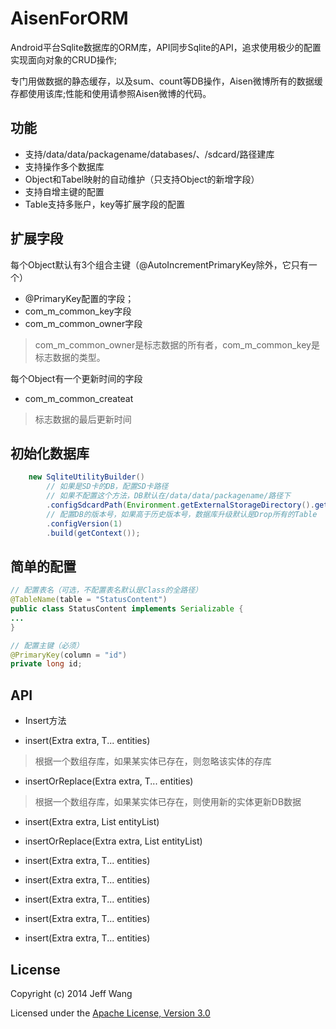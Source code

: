 # AisenForORM

Android平台Sqlite数据库的ORM库，API同步Sqlite的API，追求使用极少的配置实现面向对象的CRUD操作;

专门用做数据的静态缓存，以及sum、count等DB操作，Aisen微博所有的数据缓存都使用该库;性能和使用请参照Aisen微博的代码。

## 功能

 * 支持/data/data/packagename/databases/、/sdcard/路径建库
 * 支持操作多个数据库
 * Object和Tabel映射的自动维护（只支持Object的新增字段）
 * 支持自增主键的配置
 * Table支持多账户，key等扩展字段的配置

## 扩展字段

每个Object默认有3个组合主键（@AutoIncrementPrimaryKey除外，它只有一个）

 * @PrimaryKey配置的字段；
 * com_m_common_key字段
 * com_m_common_owner字段

>com_m_common_owner是标志数据的所有者，com_m_common_key是标志数据的类型。

每个Object有一个更新时间的字段

 * com_m_common_createat

>标志数据的最后更新时间

## 初始化数据库

```java
	new SqliteUtilityBuilder()
		// 如果是SD卡的DB，配置SD卡路径	
		// 如果不配置这个方法，DB默认在/data/data/packagename/路径下
		.configSdcardPath(Environment.getExternalStorageDirectory().getAbsolutePath() + File.separator + "sqliteutility" + File.separator)
		// 配置DB的版本号，如果高于历史版本号，数据库升级默认是Drop所有的Table
		.configVersion(1)
		.build(getContext());
```

## 简单的配置

```java
// 配置表名（可选，不配置表名默认是Class的全路径）
@TableName(table = "StatusContent")
public class StatusContent implements Serializable {
...
}

// 配置主键（必须）
@PrimaryKey(column = "id")
private long id;

```



## API

 * Insert方法
 
  * insert(Extra extra, T... entities)

>根据一个数组存库，如果某实体已存在，则忽略该实体的存库

  * insertOrReplace(Extra extra, T... entities)

>根据一个数组存库，如果某实体已存在，则使用新的实体更新DB数据

  * insert(Extra extra, List<T> entityList)

  * insertOrReplace(Extra extra, List<T> entityList)

 * insert(Extra extra, T... entities)

 * insert(Extra extra, T... entities)

 * insert(Extra extra, T... entities)

 * insert(Extra extra, T... entities)

 * insert(Extra extra, T... entities)
   


## License

Copyright (c) 2014 Jeff Wang

Licensed under the [Apache License, Version 3.0](http://opensource.org/licenses/GPL-3.0)

